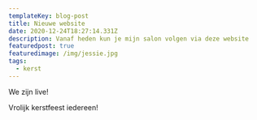 ```yaml
---
templateKey: blog-post
title: Nieuwe website
date: 2020-12-24T18:27:14.331Z
description: Vanaf heden kun je mijn salon volgen via deze website
featuredpost: true
featuredimage: /img/jessie.jpg
tags:
  - kerst
---
```

We zijn live!

Vrolijk kerstfeest iedereen!